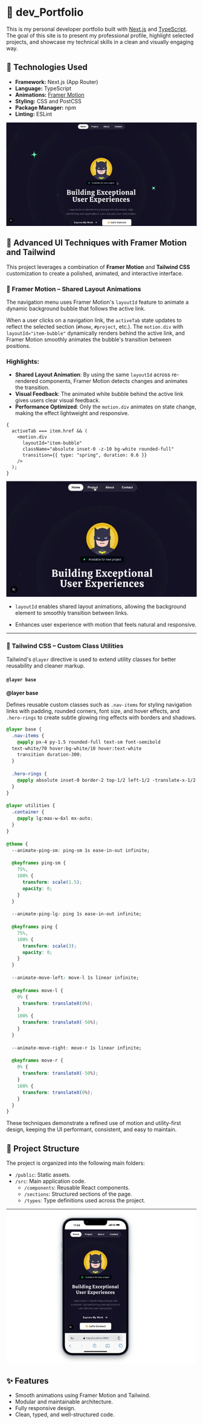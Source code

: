 # 💼 dev_Portfolio

This is my personal developer portfolio built with [Next.js](https://nextjs.org/) and [TypeScript](https://www.typescriptlang.org/). The goal of this site is to present my professional profile, highlight selected projects, and showcase my technical skills in a clean and visually engaging way.

## 🚀 Technologies Used

- **Framework:** Next.js (App Router)
- **Language:** TypeScript
- **Animations:** [Framer Motion](https://www.framer.com/motion/)
- **Styling:** CSS and PostCSS
- **Package Manager:** npm
- **Linting:** ESLint

![Screenshot of portfolio](./public/screen1.webp)

## 🧠 Advanced UI Techniques with Framer Motion and Tailwind

This project leverages a combination of **Framer Motion** and **Tailwind CSS** customization to create a polished, animated, and interactive interface.

### 🎯 Framer Motion – Shared Layout Animations

The navigation menu uses Framer Motion's `layoutId` feature to animate a dynamic background bubble that follows the active link.

When a user clicks on a navigation link, the `activeTab` state updates to reflect the selected section (`#home`, `#project`, etc.). The `motion.div` with `layoutId="item-bubble"` dynamically renders behind the active link, and Framer Motion smoothly animates the bubble's transition between positions.

### Highlights:

- **Shared Layout Animation**: By using the same `layoutId` across re-rendered components, Framer Motion detects changes and animates the transition.
- **Visual Feedback**: The animated white bubble behind the active link gives users clear visual feedback.
- **Performance Optimized**: Only the `motion.div` animates on state change, making the effect lightweight and responsive.

```tsx
{
  activeTab === item.href && (
    <motion.div
      layoutId="item-bubble"
      className="absolute inset-0 -z-10 bg-white rounded-full"
      transition={{ type: "spring", duration: 0.6 }}
    />
  );
}
```

![Screenshot of portfolio](./public/screen3.webp)

- `layoutId` enables shared layout animations, allowing the background element to smoothly transition between links.

- Enhances user experience with motion that feels natural and responsive.

---

### 🎨 Tailwind CSS – Custom Class Utilities

Tailwind's `@layer` directive is used to extend utility classes for better reusability and cleaner markup.

#### `@layer base`

**@layer base**

Defines reusable custom classes such as `.nav-items` for styling navigation links with padding, rounded corners, font size, and hover effects, and `.hero-rings` to create subtle glowing ring effects with borders and shadows.

```css
@layer base {
  .nav-items {
    @apply px-4 py-1.5 rounded-full text-sm font-semibold
  text-white/70 hover:bg-white/10 hover:text-white
    transition duration-300;
  }

  .hero-rings {
    @apply absolute inset-0 border-2 top-1/2 left-1/2 -translate-x-1/2 -translate-y-1/2 rounded-full border-emerald-300/5 shadow-[0_0_80px_inset] shadow-emerald-300/5 -z-27;
  }
}

@layer utilities {
  .container {
    @apply lg:max-w-6xl mx-auto;
  }
}

@theme {
  --animate-ping-sm: ping-sm 1s ease-in-out infinite;

  @keyframes ping-sm {
    75%,
    100% {
      transform: scale(1.5);
      opacity: 0;
    }
  }

  --animate-ping-lg: ping 1s ease-in-out infinite;

  @keyframes ping {
    75%,
    100% {
      transform: scale(3);
      opacity: 0;
    }
  }

  --animate-move-left: move-l 1s linear infinite;

  @keyframes move-l {
    0% {
      transform: translateX(0%);
    }
    100% {
      transform: translateX(-50%);
    }
  }

  --animate-move-right: move-r 1s linear infinite;

  @keyframes move-r {
    0% {
      transform: translateX(-50%);
    }
    100% {
      transform: translateX(0%);
    }
  }
}
```

These techniques demonstrate a refined use of motion and utility-first design, keeping the UI performant, consistent, and easy to maintain.

## 📁 Project Structure

The project is organized into the following main folders:

- `/public`: Static assets.
- `/src`: Main application code.
  - `/components`: Reusable React components.
  - `/sections`: Structured sections of the page.
  - `/types`: Type definitions used across the project.

![Screenshot of portfolio](./public/screen2.webp)

## ✨ Features

- Smooth animations using Framer Motion and Tailwind.
- Modular and maintainable architecture.
- Fully responsive design.
- Clean, typed, and well-structured code.
